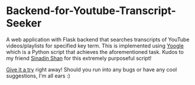 # Backend-for-Youtube-Transcript-Seeker

A web application with Flask backend that searches transcripts of YouTube videos/playlists for specified key term.
This is implemented using <a href="https://github.com/SinadShan/Yoogle">Yoogle</a> which is a Python script that achieves the aforementioned task.
Kudos to my friend <a href="https://github.com/SinadShan">Sinadin Shan</a> for this extremely purposeful script!

 <a href="https://youtube-transcript-flask.herokuapp.com/">Give it a try</a> right away! Should you run into any bugs or have any cool suggestions, I'm all ears :)
